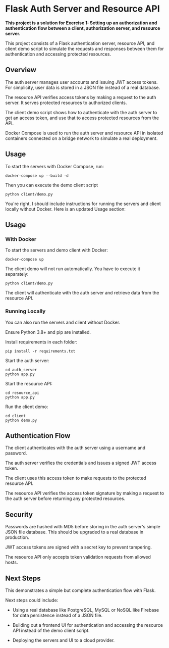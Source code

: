 # Flask Auth Server and Resource API

**This project is a solution for Exercise 1: Setting up an authorization and authentication flow between a client, authorization server, and resource server.**

This project consists of a Flask authentication server, resource API, and client demo script to simulate the requests and responses between them for authentication and accessing protected resources.

## Overview

The auth server manages user accounts and issuing JWT access tokens. For simplicity, user data is stored in a JSON file instead of a real database.

The resource API verifies access tokens by making a request to the auth server. It serves protected resources to authorized clients.

The client demo script shows how to authenticate with the auth server to get an access token, and use that to access protected resources from the API.

Docker Compose is used to run the auth server and resource API in isolated containers connected on a bridge network to simulate a real deployment.

## Usage

To start the servers with Docker Compose, run:

```
docker-compose up --build -d
```

Then you can execute the demo client script

```
python client/demo.py
```
You're right, I should include instructions for running the servers and client locally without Docker. Here is an updated Usage section:

## Usage

### With Docker 

To start the servers and demo client with Docker:

```
docker-compose up
```

The client demo will not run automatically. You have to execute it separately:

```
python client/demo.py
```

The client will authenticate with the auth server and retrieve data from the resource API.

### Running Locally

You can also run the servers and client without Docker.

Ensure Python 3.8+ and pip are installed. 

Install requirements in each folder:

```
pip install -r requirements.txt
```

Start the auth server:

```
cd auth_server
python app.py
```

Start the resource API: 

```
cd resource_api
python app.py 
```

Run the client demo:

```
cd client 
python demo.py
```

## Authentication Flow

The client authenticates with the auth server using a username and password.

The auth server verifies the credentials and issues a signed JWT access token.

The client uses this access token to make requests to the protected resource API. 

The resource API verifies the access token signature by making a request to the auth server before returning any protected resources.

## Security

Passwords are hashed with MD5 before storing in the auth server's simple JSON file database. This should be upgraded to a real database in production.

JWT access tokens are signed with a secret key to prevent tampering.

The resource API only accepts token validation requests from allowed hosts.

## Next Steps

This demonstrates a simple but complete authentication flow with Flask.

Next steps could include:

- Using a real database like PostgreSQL, MySQL or NoSQL like Firebase for data persistence instead of a JSON file.

- Building out a frontend UI for authentication and accessing the resource API instead of the demo client script.

- Deploying the servers and UI to a cloud provider.